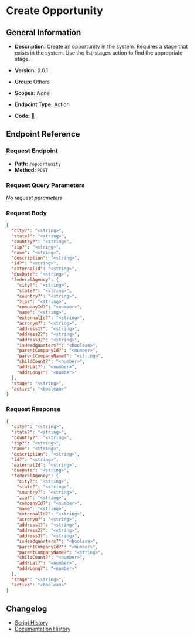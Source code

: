 # Create Opportunity

## General Information

- **Description:** Create an opportunity in the system. Requires a stage that exists
in the system. Use the list-stages action to find the appropriate stage.

- **Version:** 0.0.1
- **Group:** Others
- **Scopes:** _None_
- **Endpoint Type:** Action
- **Code:** [🔗](https://github.com/NangoHQ/integration-templates/tree/main/integrations/unanet/actions/create-opportunity.ts)


## Endpoint Reference

### Request Endpoint

- **Path:** `/opportunity`
- **Method:** `POST`

### Request Query Parameters

_No request parameters_

### Request Body

```json
{
  "city?": "<string>",
  "state?": "<string>",
  "country?": "<string>",
  "zip?": "<string>",
  "name": "<string>",
  "description": "<string>",
  "id?": "<string>",
  "externalId": "<string>",
  "dueDate": "<string>",
  "federalAgency": {
    "city?": "<string>",
    "state?": "<string>",
    "country?": "<string>",
    "zip?": "<string>",
    "companyId?": "<number>",
    "name": "<string>",
    "externalId?": "<string>",
    "acronym?": "<string>",
    "address1?": "<string>",
    "address2?": "<string>",
    "address3?": "<string>",
    "isHeadquarters?": "<boolean>",
    "parentCompanyId?": "<number>",
    "parentCompanyName?": "<string>",
    "childCount?": "<number>",
    "addrLat?": "<number>",
    "addrLong?": "<number>"
  },
  "stage": "<string>",
  "active": "<boolean>"
}
```

### Request Response

```json
{
  "city?": "<string>",
  "state?": "<string>",
  "country?": "<string>",
  "zip?": "<string>",
  "name": "<string>",
  "description": "<string>",
  "id?": "<string>",
  "externalId": "<string>",
  "dueDate": "<string>",
  "federalAgency": {
    "city?": "<string>",
    "state?": "<string>",
    "country?": "<string>",
    "zip?": "<string>",
    "companyId?": "<number>",
    "name": "<string>",
    "externalId?": "<string>",
    "acronym?": "<string>",
    "address1?": "<string>",
    "address2?": "<string>",
    "address3?": "<string>",
    "isHeadquarters?": "<boolean>",
    "parentCompanyId?": "<number>",
    "parentCompanyName?": "<string>",
    "childCount?": "<number>",
    "addrLat?": "<number>",
    "addrLong?": "<number>"
  },
  "stage": "<string>",
  "active": "<boolean>"
}
```

## Changelog

- [Script History](https://github.com/NangoHQ/integration-templates/commits/main/integrations/unanet/actions/create-opportunity.ts)
- [Documentation History](https://github.com/NangoHQ/integration-templates/commits/main/integrations/unanet/actions/create-opportunity.md)

<!-- END  GENERATED CONTENT -->

